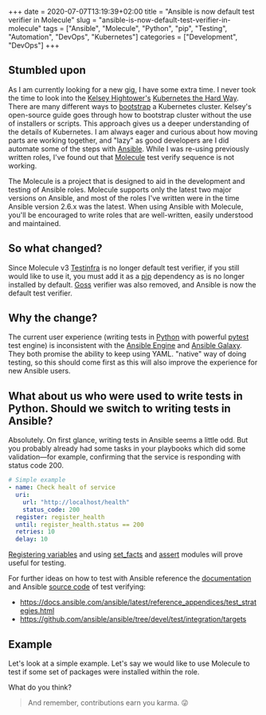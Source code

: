 +++ 
date = 2020-07-07T13:19:39+02:00
title = "Ansible is now default test verifier in Molecule"
slug = "ansible-is-now-default-test-verifier-in-molecule" 
tags = ["Ansible", "Molecule", "Python", "pip", "Testing", "Automation", "DevOps", "Kubernetes"]
categories = ["Development", "DevOps"]
+++

## Stumbled upon

As I am currently looking for a new gig, I have some extra time. I never took the time to look into the [Kelsey Hightower's](https://twitter.com/kelseyhightower) [Kubernetes the Hard Way](https://github.com/kelseyhightower/kubernetes-the-hard-way). There are many different ways to [bootstrap](https://kubernetes.io/docs/setup/) a Kubernetes cluster. Kelsey's open-source guide goes through how to bootstrap cluster without the use of installers or scripts. This approach gives us a deeper understanding of the details of Kubernetes.
I am always eager and curious about how moving parts are working together, and "lazy" as good developers are I did automate some of the steps with [Ansible](https://docs.ansible.com/ansible/latest/index.html). While I was re-using previously written roles, I've found out that [Molecule](https://molecule.readthedocs.io/en/latest/index.html) test verify sequence is not working.

The Molecule is a project that is designed to aid in the development and testing of Ansible roles. Molecule supports only the latest two major versions on Ansible, and most of the roles I've written were in the time Ansible version 2.6.x was the latest. When using Ansible with Molecule, you'll be encouraged to write roles that are well-written, easily understood and maintained.

## So what changed?

Since Molecule v3 [Testinfra](https://testinfra.readthedocs.io/en/latest/) is no longer default test verifier, if you still would like to use it, you must add it as a [pip](https://pip.pypa.io/en/stable/) dependency as is no longer installed by default. [Goss](https://github.com/aelsabbahy/goss) verifier was also removed, and Ansible is now the default test verifier.

## Why the change?

The current user experience (writing tests in [Python](https://www.python.org/) with powerful [pytest](https://docs.pytest.org/en/latest/) test engine) is inconsistent with the [Ansible Engine](https://www.ansible.com/products/engine) and [Ansible Galaxy](https://galaxy.ansible.com/). They both promise the ability to keep using YAML. "native" way of doing testing, so this should come first as this will also improve the experience for new Ansible users.

## What about us who were used to write tests in Python. Should we switch to writing tests in Ansible?

Absolutely. On first glance, writing tests in Ansible seems a little odd. But you probably already had some tasks in your playbooks which did some validation—for example, confirming that the service is responding with status code 200.

```yaml
# Simple example
- name: Check healt of service
  uri:
    url: "http://localhost/health"
    status_code: 200
  register: register_health
  until: register_health.status == 200
  retries: 10
  delay: 10
```

[Registering variables](https://docs.ansible.com/ansible/latest/user_guide/playbooks_variables.html#registering-variables) and using [set_facts](https://docs.ansible.com/ansible/latest/modules/set_fact_module.html) and [assert](https://docs.ansible.com/ansible/latest/modules/assert_module.html) modules will prove useful for testing.

For further ideas on how to test with Ansible reference the [documentation](https://docs.ansible.com/ansible/latest/reference_appendices/test_strategies.html) and Ansible [source code](https://github.com/ansible/ansible/tree/devel/test/integration/targets) of test verifying:

* <https://docs.ansible.com/ansible/latest/reference_appendices/test_strategies.html>
* <https://github.com/ansible/ansible/tree/devel/test/integration/targets>

## Example

Let's look at a simple example. Let's say we would like to use Molecule to test if some set of packages were installed within the role.

<script src="https://embed.cacher.io/83033f810a34fe12fdfe17c25f2912a07e5df849.js?a=76a9a466e1d031fde614de99eb7cc545&t=atom_one_dark"></script>

What do you think?

> And remember, contributions earn you karma. 😜
